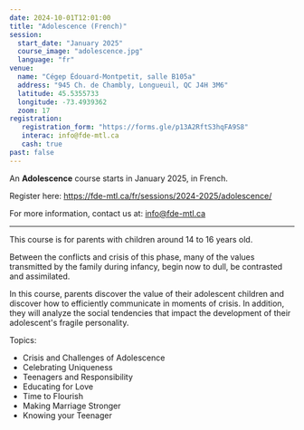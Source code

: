```yaml
---
date: 2024-10-01T12:01:00
title: "Adolescence (French)"
session:
  start_date: "January 2025"
  course_image: "adolescence.jpg"
  language: "fr"
venue:
  name: "Cégep Édouard-Montpetit, salle B105a"
  address: "945 Ch. de Chambly, Longueuil, QC J4H 3M6"
  latitude: 45.5355733
  longitude: -73.4939362
  zoom: 17  
registration:
   registration_form: "https://forms.gle/p13A2RftS3hqFA9S8"
   interac: info@fde-mtl.ca
   cash: true
past: false
---
```



An **Adolescence** course starts in January 2025, in French.

Register here: https://fde-mtl.ca/fr/sessions/2024-2025/adolescence/

For more information, contact us at: info@fde-mtl.ca

---

This course is for parents with children around 14 to 16 years old.

Between the conflicts and crisis of this phase, many of the values transmitted
by the family during infancy, begin now to dull, be contrasted and assimilated.

In this course, parents discover the value of their adolescent children and
discover how to efficiently communicate in moments of crisis. In addition, they
will analyze the social tendencies that impact the development of their
adolescent's fragile personality.

Topics:

* Crisis and Challenges of Adolescence
* Celebrating Uniqueness
* Teenagers and Responsibility
* Educating for Love
* Time to Flourish
* Making Marriage Stronger
* Knowing your Teenager

<!--more-->
